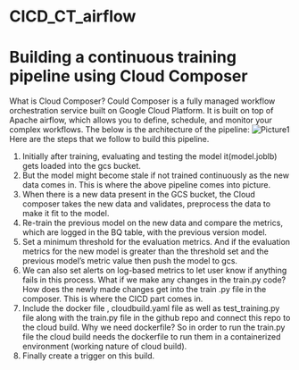 # CICD_CT_airflow
# Building a continuous training pipeline using Cloud Composer 
What is Cloud Composer?
Could Composer is a fully managed workflow orchestration service built on Google Cloud Platform. It is built on top of Apache airflow, which allows you to define, schedule, and monitor your complex workflows.
The below is the architecture of the pipeline:
![Picture1](https://github.com/user-attachments/assets/75336997-01bc-4c25-aeb7-846f9266ea32)
Here are the steps that we follow to build this pipeline. 
1.	Initially after training, evaluating and testing the model it(model.joblb) gets loaded into the gcs bucket.  
2.	But the model might become stale if not trained continuously as the new data comes in. This is where the above pipeline comes into picture.
3.	When there is a new data present in the GCS bucket, the Cloud composer takes the new data and validates, preprocess the data to make it fit to the model. 
4.	 Re-train the previous model on the new data and compare the metrics, which are logged in the BQ table, with the previous version model. 
5.	Set a minimum threshold for the evaluation metrics. And if the evaluation metrics for the new model is greater than the threshold set and the previous model’s metric value then push the model to gcs. 
6.	We can also set alerts on log-based metrics to let user know if anything fails in this process. 
What if we make any changes in the train.py code? How does the newly made changes get into the train .py file in the composer. This is where the CICD part comes in. 
7.	Include the docker file , cloudbuild.yaml file as well as test_training.py file  along with the train.py file in the github repo and connect this repo to the cloud build. 
Why we need dockerfile? So in order to run the train.py file the cloud build needs the dockerfile to run them in a containerized environment (working nature of cloud build). 
8.	Finally create a trigger on this build. 
